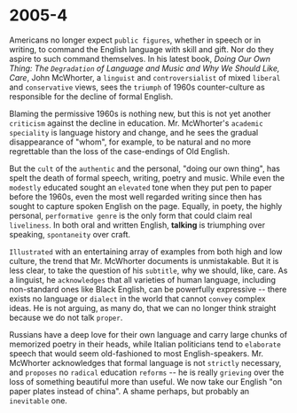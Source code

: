 # 2005-4

Americans no longer expect `public figures`, whether in speech or in writing, to command the English language with skill and gift. Nor do they aspire to such command themselves. In his latest book, *Doing Our Own Thing: The `Degradation` of Language and Music and Why We Should Like, Care*, John McWhorter, a `linguist` and `controversialist` of mixed `liberal` and `conservative` views, sees the `triumph` of 1960s counter-culture as responsible for the decline of formal English.

Blaming the permissive 1960s is nothing new, but this is not yet another `criticism` against the decline in education. Mr. McWhorter's `academic speciality` is language history and change, and he sees the gradual disappearance of "whom", for example, to be natural and no more regrettable than the loss of the case-endings of Old English.

But the `cult` of the `authentic` and the personal, "doing our own thing", has spelt the death of formal speech, writing, poetry and music. While even the `modestly` educated sought an `elevated` tone when they put pen to paper before the 1960s, even the most well regarded writing since then has sought to capture spoken English on the page. Equally, in poety, the highly personal, `performative genre` is the only form that could claim real `liveliness`. In both oral and written English, **talking** is triumphing over speaking, `spontaneity` over craft.

`Illustrated` with an entertaining array of examples from both high and low culture, the trend that Mr. McWhorter documents is unmistakable. But it is less clear, to take the question of his `subtitle`, why we should, like, care. As a linguist, he `acknowledges` that all varieties of human language, including non-standard ones like Black English, can be powerfully expressive -- there exists no language or `dialect` in the world that cannot `convey` complex ideas. He is not arguing, as many do, that we can no longer think straight because we do not talk `proper`.

Russians have a deep love for their own language and carry large chunks of memorized poetry in their heads, while Italian politicians tend to `elaborate` speech that would seem old-fashioned to most English-speakers. Mr. McWhorter acknowledges that formal language is not `strictly` necessary, and `proposes` no `radical` education `reforms` -- he is really `grieving` over the loss of something beautiful more than useful. We now take our English "on paper plates instead of china". A shame perhaps, but probably an `inevitable` one.
